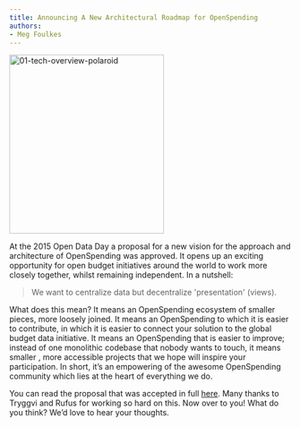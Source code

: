 ```yaml
---
title: Announcing A New Architectural Roadmap for OpenSpending
authors:
- Meg Foulkes
---
```



<a href="{{ site.baseurl }}/img/blog/2015/04/01-tech-overview-polaroid.jpg">
    <img class="wp-image-1915 alignright" src="{{ site.baseurl }}/img/blog/2015/04/01-tech-overview-polaroid-257x300.jpg" alt="01-tech-overview-polaroid" width="276" height="320" />
</a>

At the 2015 Open Data Day a proposal for a new vision for the approach
and architecture of OpenSpending was approved. It opens up an exciting
opportunity for open budget initiatives around the world to work more
closely together, whilst remaining independent. In a nutshell:

> We want to centralize data but decentralize 'presentation' (views).

What does this mean? It means an OpenSpending ecosystem of smaller
pieces, more loosely joined. It means an OpenSpending to which it is
easier to contribute, in which it is easier to connect your solution
to the global budget data initiative. It means an OpenSpending that is
easier to improve; instead of one monolithic codebase that nobody
wants to touch, it means smaller , more accessible projects that we
hope will inspire your participation. In short, it’s an empowering of
the awesome OpenSpending community which lies at the heart of
everything we do.

You can read the proposal that was accepted in full <a
href="http://labs.openspending.org/osep/01-approach-and-architecture-of-openspending.html">here</a>. Many
thanks to Tryggvi and Rufus for working so hard on this. Now over to
you! What do you think? We’d love to hear your thoughts.
